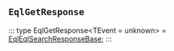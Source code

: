 ## `EqlGetResponse`
:::
type EqlGetResponse<TEvent = unknown> = [EqlEqlSearchResponseBase](./EqlEqlSearchResponseBase.md)<TEvent>;
:::
